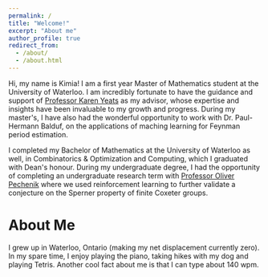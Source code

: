 ```yaml
---
permalink: /
title: "Welcome!"
excerpt: "About me"
author_profile: true
redirect_from: 
  - /about/
  - /about.html
---
```


Hi, my name is Kimia! I am a first year Master of Mathematics student at the University of Waterloo. I am incredibly fortunate to have the guidance and support of [Professor Karen Yeats](https://www.math.uwaterloo.ca/~kayeats/) as my advisor, whose expertise and insights have been invaluable to my growth and progress. During my master's, I have also had the wonderful opportunity to work with Dr. Paul-Hermann Balduf, on the applications of maching learning for Feynman period estimation. 

I completed my Bachelor of Mathematics at the University of Waterloo as well, in Combinatorics & Optimization and Computing, which I graduated with Dean's honour. During my undergraduate degree, I had the opportunity of completing an undergraduate research term with [Professor Oliver Pechenik](https://www.math.uwaterloo.ca/~opecheni/) where we used reinforcement learning to further validate a conjecture on the Sperner property of finite Coxeter groups. 

About Me
======
I grew up in Waterloo, Ontario (making my net displacement currently zero). In my spare time, I enjoy playing the piano, taking hikes with my dog and playing Tetris. Another cool fact about me is that I can type about 140 wpm. 

